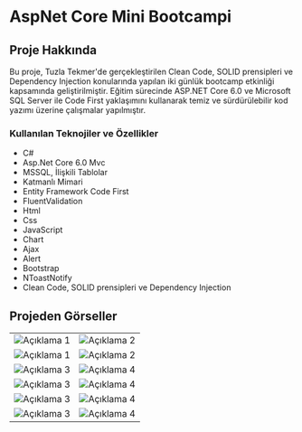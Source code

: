 #  AspNet Core Mini Bootcampi

## Proje Hakkında

Bu proje, Tuzla Tekmer'de gerçekleştirilen Clean Code, SOLID prensipleri ve Dependency Injection konularında yapılan iki günlük bootcamp etkinliği kapsamında geliştirilmiştir. Eğitim sürecinde ASP.NET Core 6.0 ve Microsoft SQL Server ile Code First yaklaşımını kullanarak temiz ve sürdürülebilir kod yazımı üzerine çalışmalar yapılmıştır.

### Kullanılan Teknojiler ve Özellikler

- C#
- Asp.Net Core 6.0 Mvc
- MSSQL, İlişkili Tablolar
- Katmanlı Mimari
- Entity Framework Code First
- FluentValidation
- Html
- Css
- JavaScript
- Chart
- Ajax
- Alert
- Bootstrap
- NToastNotify
- Clean Code, SOLID prensipleri ve Dependency Injection

## Projeden Görseller

<table>
  <tr>
    <td>
      <img src="https://i.hizliresim.com/kox18yp.png" alt="Açıklama 1">
    </td>
    <td>
      <img src="https://i.hizliresim.com/bs7e9sb.png" alt="Açıklama 2">
    </td>
  </tr>
    <tr>
    <td>
      <img src="https://i.hizliresim.com/qdilj5k.png" alt="Açıklama 1">
    </td>
    <td>
      <img src="https://i.hizliresim.com/3ja7guf.png" alt="Açıklama 2">
    </td>
  </tr>
  <tr>
    <td>
      <img src="https://i.hizliresim.com/qa37rqw.png" alt="Açıklama 3">
    </td>
    <td>
      <img src="https://i.hizliresim.com/1bh8fqv.png" alt="Açıklama 4">
    </td>
  </tr>
    <tr>
    <td>
      <img src="https://i.hizliresim.com/2rniz3v.png" alt="Açıklama 3">
    </td>
    <td>
      <img src="https://i.hizliresim.com/9qja93a.png" alt="Açıklama 4">
    </td>
  </tr>
      <tr>
    <td>
      <img src="https://i.hizliresim.com/go55xk6.png" alt="Açıklama 3">
    </td>
    <td>
      <img src="https://i.hizliresim.com/2ot6e9m.png" alt="Açıklama 4">
    </td>
  </tr>
    </tr>
      <tr>
    <td>
      <img src="https://i.hizliresim.com/2lsqstc.png" alt="Açıklama 3">
    </td>
    <td>
      <img src="https://i.hizliresim.com/2veyyf8.png" alt="Açıklama 4">
    </td>
  </tr>
</table>
